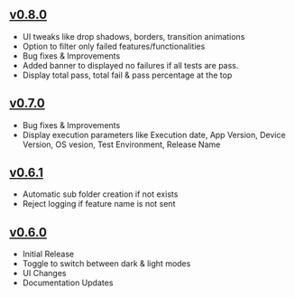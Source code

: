 ## **[v0.8.0](https://rubygems.org/gems/nxgreport/versions/0.8.0)**

- UI tweaks like drop shadows, borders, transition animations
- Option to filter only failed features/functionalities
- Bug fixes & Improvements
- Added banner to displayed no failures if all tests are pass.
- Display total pass, total fail & pass percentage at the top

## **[v0.7.0](https://rubygems.org/gems/nxgreport/versions/0.7.0)**

- Bug fixes & Improvements
- Display execution parameters like Execution date, App Version, Device Version, OS vesion, Test Environment, Release Name

## **[v0.6.1](https://rubygems.org/gems/nxgreport/versions/0.6.1)**

- Automatic sub folder creation if not exists
- Reject logging if feature name is not sent

## **[v0.6.0](https://rubygems.org/gems/nxgreport/versions/0.6.0)**

- Initial Release
- Toggle to switch between dark & light modes
- UI Changes
- Documentation Updates
